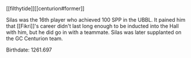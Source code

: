 [[filthytide]][[centurion#former]]

Silas was the 16th player who achieved 100 SPP in the UBBL. It pained him that [[Fikri]]'s career didn't last long enough to be inducted into the Hall with him, but he did go in with a teammate. Silas was later supplanted on the GC Centurion team. 

Birthdate: 1261.697
